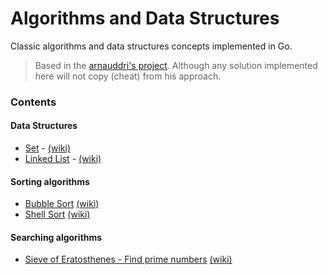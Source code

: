 Algorithms and Data Structures
==============================

Classic algorithms and data structures concepts implemented in Go.

> Based in the [arnauddri's project](https://github.com/arnauddri/algorithms). Although any solution implemented here will not copy (cheat) from his approach.

### Contents

#### Data Structures

* [Set](https://github.com/maxcnunes/algorithms-data-structures/blob/master/data-structures/set) - [(wiki)](https://en.wikipedia.org/wiki/Set_(abstract_data_type))
* [Linked List](https://github.com/maxcnunes/algorithms-data-structures/blob/master/data-structures/linked-list) - [(wiki)](https://en.wikipedia.org/wiki/Linked_list)

#### Sorting algorithms

* [Bubble Sort](https://github.com/maxcnunes/algorithms-data-structures/blob/master/algorithms/sorting/bubble) [(wiki)](http://en.wikipedia.org/wiki/Bubble_sort)
* [Shell Sort](https://github.com/maxcnunes/algorithms-data-structures/blob/master/algorithms/sorting/shell) [(wiki)](http://en.wikipedia.org/wiki/Shellsort)

#### Searching algorithms

* [Sieve of Eratosthenes - Find prime numbers](https://github.com/maxcnunes/algorithms-data-structures/blob/master/algorithms/searching/sieve-of-eratosthenes) [(wiki)](https://en.wikipedia.org/wiki/Sieve_of_Eratosthenes)
